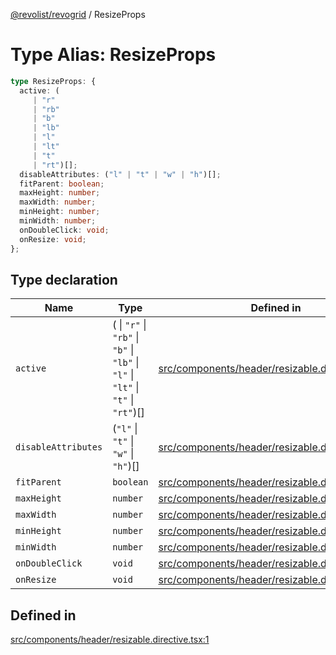 [@revolist/revogrid](README.md) / ResizeProps

# Type Alias: ResizeProps

```ts
type ResizeProps: {
  active: (
     | "r"
     | "rb"
     | "b"
     | "lb"
     | "l"
     | "lt"
     | "t"
     | "rt")[];
  disableAttributes: ("l" | "t" | "w" | "h")[];
  fitParent: boolean;
  maxHeight: number;
  maxWidth: number;
  minHeight: number;
  minWidth: number;
  onDoubleClick: void;
  onResize: void;
};
```

## Type declaration

| Name | Type | Defined in |
| ------ | ------ | ------ |
| `active` | ( \| `"r"` \| `"rb"` \| `"b"` \| `"lb"` \| `"l"` \| `"lt"` \| `"t"` \| `"rt"`)[] | [src/components/header/resizable.directive.tsx:2](https://github.com/revolist/revogrid/blob/424884a9332ccde4a5d40c39536fe61d1ccacbfc/src/components/header/resizable.directive.tsx#L2) |
| `disableAttributes` | (`"l"` \| `"t"` \| `"w"` \| `"h"`)[] | [src/components/header/resizable.directive.tsx:7](https://github.com/revolist/revogrid/blob/424884a9332ccde4a5d40c39536fe61d1ccacbfc/src/components/header/resizable.directive.tsx#L7) |
| `fitParent` | `boolean` | [src/components/header/resizable.directive.tsx:3](https://github.com/revolist/revogrid/blob/424884a9332ccde4a5d40c39536fe61d1ccacbfc/src/components/header/resizable.directive.tsx#L3) |
| `maxHeight` | `number` | [src/components/header/resizable.directive.tsx:9](https://github.com/revolist/revogrid/blob/424884a9332ccde4a5d40c39536fe61d1ccacbfc/src/components/header/resizable.directive.tsx#L9) |
| `maxWidth` | `number` | [src/components/header/resizable.directive.tsx:8](https://github.com/revolist/revogrid/blob/424884a9332ccde4a5d40c39536fe61d1ccacbfc/src/components/header/resizable.directive.tsx#L8) |
| `minHeight` | `number` | [src/components/header/resizable.directive.tsx:5](https://github.com/revolist/revogrid/blob/424884a9332ccde4a5d40c39536fe61d1ccacbfc/src/components/header/resizable.directive.tsx#L5) |
| `minWidth` | `number` | [src/components/header/resizable.directive.tsx:4](https://github.com/revolist/revogrid/blob/424884a9332ccde4a5d40c39536fe61d1ccacbfc/src/components/header/resizable.directive.tsx#L4) |
| `onDoubleClick` | `void` | [src/components/header/resizable.directive.tsx:12](https://github.com/revolist/revogrid/blob/424884a9332ccde4a5d40c39536fe61d1ccacbfc/src/components/header/resizable.directive.tsx#L12) |
| `onResize` | `void` | [src/components/header/resizable.directive.tsx:11](https://github.com/revolist/revogrid/blob/424884a9332ccde4a5d40c39536fe61d1ccacbfc/src/components/header/resizable.directive.tsx#L11) |

## Defined in

[src/components/header/resizable.directive.tsx:1](https://github.com/revolist/revogrid/blob/424884a9332ccde4a5d40c39536fe61d1ccacbfc/src/components/header/resizable.directive.tsx#L1)
